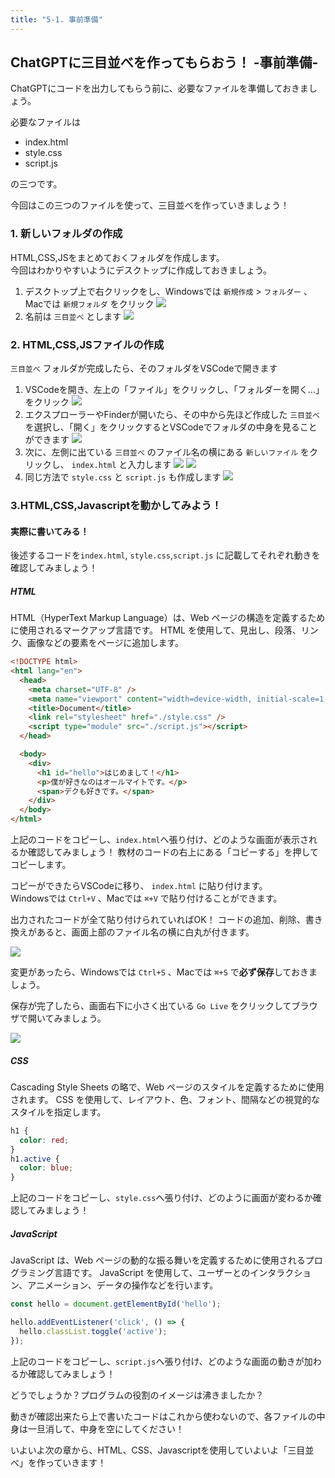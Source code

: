 ```yaml
---
title: "5-1. 事前準備"
---
```


## ChatGPTに三目並べを作ってもらおう！ -事前準備-

ChatGPTにコードを出力してもらう前に、必要なファイルを準備しておきましょう。  

必要なファイルは

- index.html
- style.css
- script.js

の三つです。

今回はこの三つのファイルを使って、三目並べを作っていきましょう！

### 1. 新しいフォルダの作成

HTML,CSS,JSをまとめておくフォルダを作成します。  
今回はわかりやすいようにデスクトップに作成しておきましょう。

1. デスクトップ上で右クリックをし、Windowsでは `新規作成` > `フォルダー` 、Macでは `新規フォルダ` をクリック
![](/images/nagoya2025/desktop-newfolder-windows.png)
2. 名前は `三目並べ` とします
![](/images/nagoya2025/desktop-newfolder-windows-name.png)

### 2. HTML,CSS,JSファイルの作成

`三目並べ` フォルダが完成したら、そのフォルダをVSCodeで開きます
1. VSCodeを開き、左上の「ファイル」をクリックし、「フォルダーを開く…」をクリック
![](/images/nagoya2025/vscode-openfolder-windows.png)
2. エクスプローラーやFinderが開いたら、その中から先ほど作成した `三目並べ` を選択し、「開く」をクリックするとVSCodeでフォルダの中身を見ることができます
![](/images/nagoya2025/vscode-openfolder-windows-select.png)
3. 次に、左側に出ている `三目並べ` のファイル名の横にある `新しいファイル` をクリックし、 `index.html` と入力します
![](/images/nagoya2025/vscode-newfile.png)
![](/images/nagoya2025/vscode-setting-filename.png)
4. 同じ方法で `style.css` と `script.js` も作成します
![](/images/nagoya2025/vscode-setting-filename-2.png)


### 3.HTML,CSS,Javascriptを動かしてみよう！

#### 実際に書いてみる！

後述するコードを`index.html`, `style.css`,`script.js` に記載してそれぞれ動きを確認してみましょう！

##### HTML

HTML（HyperText Markup Language）は、Web ページの構造を定義するために使用されるマークアップ言語です。
HTML を使用して、見出し、段落、リンク、画像などの要素をページに追加します。

```html
<!DOCTYPE html>
<html lang="en">
  <head>
    <meta charset="UTF-8" />
    <meta name="viewport" content="width=device-width, initial-scale=1.0" />
    <title>Document</title>
    <link rel="stylesheet" href="./style.css" />
    <script type="module" src="./script.js"></script>
  </head>

  <body>
    <div>
      <h1 id="hello">はじめまして！</h1>
      <p>僕が好きなのはオールマイトです。</p>
      <span>デクも好きです。</span>
    </div>
  </body>
</html>
```
上記のコードをコピーし、`index.html`へ張り付け、どのような画面が表示されるか確認してみましょう！
教材のコードの右上にある「コピーする」を押してコピーします。

コピーができたらVSCodeに移り、 `index.html` に貼り付けます。  
Windowsでは `Ctrl+V` 、Macでは `⌘+V` で貼り付けることができます。

出力されたコードが全て貼り付けられていればOK！
コードの追加、削除、書き換えがあると、画面上部のファイル名の横に白丸が付きます。  

![](/images/nagoya2025/vscode-save-html.png)



変更があったら、Windowsでは `Ctrl+S` 、Macでは `⌘+S` で**必ず保存**しておきましょう。

保存が完了したら、画面右下に小さく出ている `Go Live` をクリックしてブラウザで開いてみましょう。

![](/images/nagoya2025/vscode-golive.png)

##### CSS

Cascading Style Sheets の略で、Web ページのスタイルを定義するために使用されます。
CSS を使用して、レイアウト、色、フォント、間隔などの視覚的なスタイルを指定します。

```css
h1 {
  color: red;
}
h1.active {
  color: blue;
}
```
上記のコードをコピーし、`style.css`へ張り付け、どのように画面が変わるか確認してみましょう！

##### JavaScript

JavaScript は、Web ページの動的な振る舞いを定義するために使用されるプログラミング言語です。
JavaScript を使用して、ユーザーとのインタラクション、アニメーション、データの操作などを行います。

```javascript
const hello = document.getElementById('hello');

hello.addEventListener('click', () => {
  hello.classList.toggle('active');
});
```
上記のコードをコピーし、`script.js`へ張り付け、どのような画面の動きが加わるか確認してみましょう！


どうでしょうか？プログラムの役割のイメージは沸きましたか？

動きが確認出来たら上で書いたコードはこれから使わないので、各ファイルの中身は一旦消して、中身を空にしてください！

いよいよ次の章から、HTML、CSS、Javascriptを使用していよいよ「三目並べ」を作っていきます！